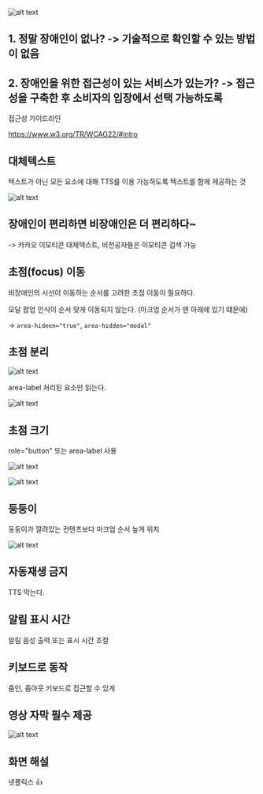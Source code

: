 ![alt text](image.png)

## 1. 정말 장애인이 없나? -> 기술적으로 확인할 수 있는 방법이 없음

## 2. 장애인을 위한 접근성이 있는 서비스가 있는가? -> 접근성을 구축한 후 소비자의 입장에서 선택 가능하도록

접근성 가이드라인

https://www.w3.org/TR/WCAG22/#intro

## 대체텍스트

텍스트가 아닌 모든 요소에 대해 TTS를 이용 가능하도록 텍스트를 함께 제공하는 것

![alt text](image-2.png)

## 장애인이 편리하면 비장애인은 더 편리하다~

-> 카카오 이모티콘 대체텍스트, 비전공자들은 이모티콘 검색 가능

## 초점(focus) 이동

비장애인의 시선이 이동하는 순서를 고려한 초점 이동이 필요하다.

모달 팝업 인식이 순서 맞게 이동되지 않는다. (마크업 순서가 맨 아래에 있기 떄문에)

-> `area-hideen="true"`, `area-hidden="modal"`

## 초점 분리

![alt text](image-3.png)

area-label 처리된 요소만 읽는다.

![alt text](image-4.png)

## 초점 크기

role="button" 또는 area-label 사용

![alt text](image-5.png)

![alt text](image-6.png)

## 둥둥이

둥둥이가 깔려있는 컨텐츠보다 마크업 순서 높게 위치

![alt text](image-7.png)

## 자동재생 금지

TTS 막는다.

## 알림 표시 시간

알림 음성 출력 또는 표시 시간 조절

## 키보드로 동작

줌인, 줌아웃 키보드로 접근할 수 있게

## 영상 자막 필수 제공

![alt text](image-8.png)

## 화면 해설

넷플릭스 👍
